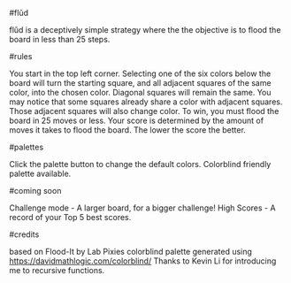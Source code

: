 #flŭd

flŭd is a deceptively simple strategy where the the objective is to flood the board in less than 25 steps.

#rules

You start in the top left corner. Selecting one of the six colors below the board will turn the starting square, and all adjacent squares of the same color, into the chosen color. Diagonal squares will remain the same. 
You may notice that some squares already share a color with adjacent squares. Those adjacent squares will also change color. To win, you must flood the board in 25 moves or less. Your score 
is determined by the amount of moves it takes to flood the board. The lower the score the better. 

#palettes

Click the palette button to change the default colors. Colorblind friendly palette available. 

#coming soon

Challenge mode - A larger board, for a bigger challenge!
High Scores - A record of your Top 5 best scores. 

#credits

based on Flood-It by Lab Pixies
colorblind palette generated using https://davidmathlogic.com/colorblind/ 
Thanks to Kevin Li for introducing me to recursive functions.
